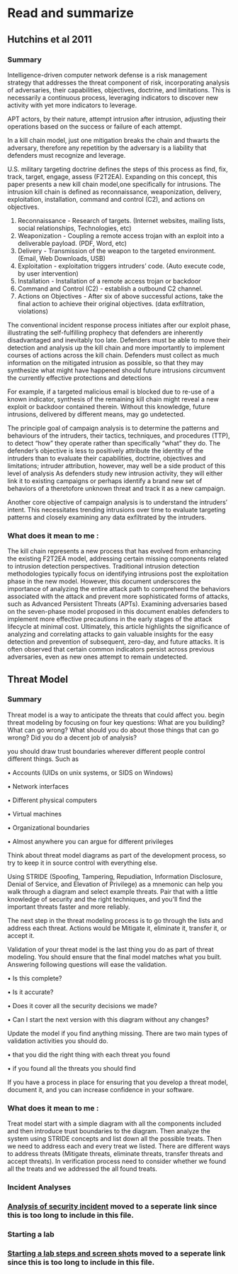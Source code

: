 # Read and summarize
## Hutchins et al 2011
### Summary
 
Intelligence-driven computer network defense is a risk management strategy that addresses the threat component of risk, incorporating analysis of adversaries, their capabilities, objectives, doctrine, and limitations. This is necessarily a continuous process, leveraging indicators to discover new activity with yet more indicators to leverage.
 
APT actors, by their nature, attempt intrusion after intrusion, adjusting their operations based on the success or failure of each attempt.
 
In a kill chain model, just one mitigation breaks the chain and thwarts the adversary, therefore any repetition by the adversary is a liability that defenders must recognize and leverage.
 
U.S. military targeting doctrine defines the steps of this process as find, fix, track, target, engage, assess (F2T2EA).
Expanding on this concept, this paper presents a new kill chain model,one specifically for intrusions.
The intrusion kill chain is defined as reconnaissance, weaponization, delivery, exploitation, installation, command and control (C2), and actions on objectives.
 
1.	Reconnaissance - Research of targets. (Internet websites, mailing lists, social relationships, Technologies, etc)
2.	Weaponization - Coupling a remote access trojan with an exploit into a deliverable payload. (PDF, Word, etc)
3.	Delivery - Transmission of the weapon to the targeted environment. (Email, Web Downloads, USB)
4.	Exploitation - exploitation triggers intruders’ code. (Auto execute code, by user intervention)
5.	Installation - Installation of a remote access trojan or backdoor
6.	Command and Control (C2)  - establish a outbound C2 channel.
7.	Actions on Objectives - After six of above successful actions, take the final action to achieve their original objectives. (data exfiltration, violations)
 
The conventional incident response process initiates after our exploit phase, illustrating the self-fulfilling prophecy that defenders are inherently disadvantaged and inevitably too late. Defenders must be able to move their detection and analysis up the kill chain and more importantly to implement courses of actions across the kill chain. Defenders must collect as much information on the mitigated intrusion as possible, so that they may synthesize what might have happened should future intrusions circumvent the currently effective protections and detections
 
For example, if a targeted malicious email is blocked due to re-use of a known indicator, synthesis of the remaining kill chain might reveal a new exploit or backdoor contained therein. Without this knowledge, future intrusions, delivered by different means, may go undetected.
 
The principle goal of campaign analysis is to determine the patterns and behaviours of the intruders, their tactics, techniques, and procedures (TTP), to detect “how” they operate rather than specifically “what” they do.
The defender’s objective is less to positively attribute the identity of the intruders than to evaluate their capabilities, doctrine, objectives and limitations; intruder attribution, however, may well be a side product of this level of analysis
As defenders study new intrusion activity, they will either link it to existing campaigns or perhaps identify a brand new set of behaviors of a theretofore unknown threat and track it as a new campaign.
 
Another core objective of campaign analysis is to understand the intruders’ intent. This necessitates trending intrusions over time to evaluate targeting patterns and closely examining any data exfiltrated by the intruders.
 
 
### What does it mean to me :
 
The kill chain represents a new process that has evolved from enhancing the existing F2T2EA model, addressing certain missing components related to intrusion detection perspectives. 
Traditional intrusion detection methodologies typically focus on identifying intrusions post the exploitation phase in the new model. However, this document underscores the importance of analyzing the entire attack path to comprehend the behaviors associated with the attack and prevent more sophisticated forms of attacks, such as Advanced Persistent Threats (APTs). Examining adversaries based on the seven-phase model proposed in this document enables defenders to implement more effective precautions in the early stages of the attack lifecycle at minimal cost. Ultimately, this article highlights the significance of analyzing and correlating attacks to gain valuable insights for the easy detection and prevention of subsequent, zero-day, and future attacks. It is often observed that certain common indicators persist across previous adversaries, even as new ones attempt to remain undetected.

## Threat Model
### Summary
Threat model is a way to anticipate the threats that could affect you. begin threat modeling by focusing on four key questions:
What are you building?
What can go wrong?
What should you do about those things that can go wrong?
Did you do a decent job of analysis?

you should draw trust boundaries wherever different people control different things. Such as 

•	Accounts (UIDs on unix systems, or SIDS on Windows)

•	Network interfaces

•	Different physical computers

•	Virtual machines

•	Organizational boundaries

•	Almost anywhere you can argue for different privileges

Think about threat model diagrams as part of the development process, so try to keep it in source control with everything else.

Using STRIDE (Spoofing, Tampering, Repudiation, Information Disclosure, Denial of Service, and Elevation of Privilege) as a mnemonic can help you walk through a diagram and select example threats. Pair that with a little knowledge of security and the right techniques, and you'll find the important threats faster and more reliably. 

The next step in the threat modeling process is to go through the lists and address each threat. Actions would be Mitigate it, eliminate it, transfer it, or accept it.

Validation of your threat model is the last thing you do as part of threat modeling. You should ensure that the final model matches what you built. Answering following questions will ease the validation.

•	Is this complete?

•	Is it accurate?

•	Does it cover all the security decisions we made?

•	Can I start the next version with this diagram without any changes?

Update the model if you find anything missing.
There are two main types of validation activities you should do. 

•	that you did the right thing with each threat you found

•	if you found all the threats you should find

If you have a process in place for ensuring that you develop a threat model, document it, and you can increase confidence in your software.

### What does it mean to me :

Treat model start with a simple diagram with all the components included and then introduce trust boundaries to the diagram. Then analyze the system using STRIDE concepts and list down all the possible treats. Then we need to address each and every treat we listed. There are different ways to address threats (Mitigate threats, eliminate threats, transfer threats and accept threats). In verification process need to consider whether we found all the treats and we addressed the all found treats.

### Incident Analyses
### [Analysis of security incident](Analysis%20of%20the%20Security%20incident.md) moved to a seperate link since this is too long to include in this file.

### Starting a lab
### [Starting a lab steps and screen shots](Starting%20a%20lab.md) moved to a seperate link since this is too long to include in this file.
